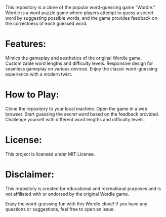 This repository is a clone of the popular word-guessing game "Wordle." Wordle is a word puzzle game where players attempt to guess a secret word by suggesting possible words, and the game provides feedback on the correctness of each guessed word.

# Features:

Mimics the gameplay and aesthetics of the original Wordle game.
Customizable word lengths and difficulty levels.
Responsive design for seamless gameplay on various devices.
Enjoy the classic word-guessing experience with a modern twist.

# How to Play:

Clone the repository to your local machine.
Open the game in a web browser.
Start guessing the secret word based on the feedback provided.
Challenge yourself with different word lengths and difficulty levels.

# License:

This project is licensed under MIT License.

# Disclaimer:

This repository is created for educational and recreational purposes and is not affiliated with or endorsed by the original Wordle game.

Enjoy the word-guessing fun with this Wordle clone! If you have any questions or suggestions, feel free to open an issue.
